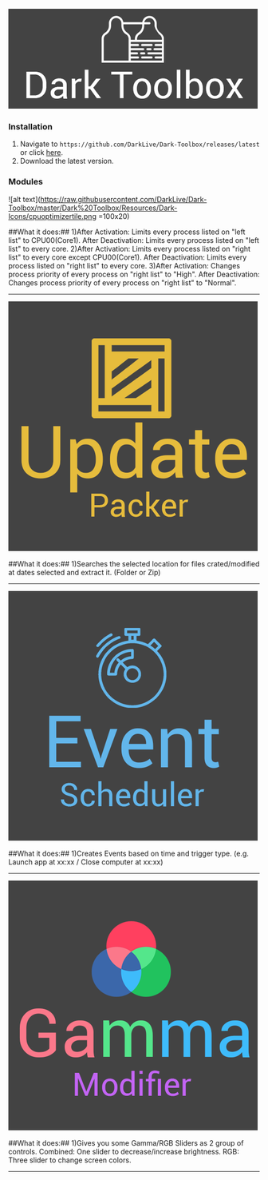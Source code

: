 ![alt text](https://raw.githubusercontent.com/DarkLive/Dark-Toolbox/master/Dark%20Toolbox/Splash.png)

### Installation ###
1. Navigate to `https://github.com/DarkLive/Dark-Toolbox/releases/latest` or click [here](https://github.com/DarkLive/Dark-Toolbox/releases/latest).
2. Download the latest version.

### Modules ###
![alt text](https://raw.githubusercontent.com/DarkLive/Dark-Toolbox/master/Dark%20Toolbox/Resources/Dark-Icons/cpuoptimizertile.png =100x20)

##What it does:##
1)After Activation: Limits every process listed on "left list" to CPU00(Core1).
  After Deactivation: Limits every process listed on "left list" to every core.
2)After Activation: Limits every process listed on "right list" to every core except CPU00(Core1).
  After Deactivation: Limits every process listed on "right list" to every core.
3)After Activation: Changes process priority of every process on "right list" to "High".
  After Deactivation: Changes process priority of every process on "right list" to "Normal".
***

![alt text](https://raw.githubusercontent.com/DarkLive/Dark-Toolbox/master/Dark%20Toolbox/Resources/Dark-Icons/uppackertile.png)

##What it does:##
1)Searches the selected location for files crated/modified at dates selected and extract it. (Folder or Zip)
***

![alt text](https://raw.githubusercontent.com/DarkLive/Dark-Toolbox/master/Dark%20Toolbox/Resources/Dark-Icons/eventscheduletile.png)

##What it does:##
1)Creates Events based on time and trigger type. (e.g. Launch app at xx:xx / Close computer at xx:xx)
***

![alt text](https://raw.githubusercontent.com/DarkLive/Dark-Toolbox/master/Dark%20Toolbox/Resources/Dark-Icons/gammatile.png)

##What it does:##
1)Gives you some Gamma/RGB Sliders as 2 group of controls. Combined: One slider to decrease/increase brightness.
                                                           RGB: Three slider to change screen colors.
***
  
